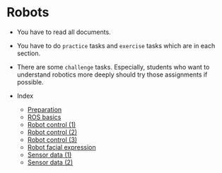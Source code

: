 # Robots

- You have to read all documents.
- You have to do `practice` tasks and `exercise` tasks which are in each section.
- There are some `challenge` tasks. Especially, students who want to understand robotics more deeply should try those assignments if possible.

- Index
  - [Preparation](preparation/preparation.md)
  - [ROS basics](basics/basics_01.md)
  - [Robot control (1)](robot_control/robot_control_01.md)
  - [Robot control (2)](robot_control/robot_control_02.md)
  - [Robot control (3)](robot_control/robot_control_03.md)
  - [Robot facial expression](robot_facial_expression/robot_facial_expression.md)
  - [Sensor data (1)](sensor_data/sensor_data_01.md)
  - [Sensor data (2)](sensor_data/sensor_data_02.md)
